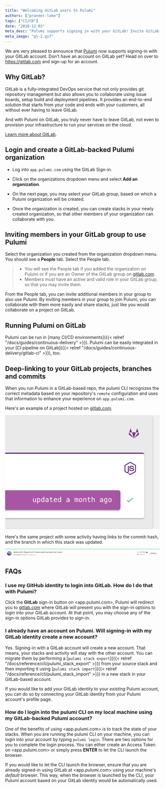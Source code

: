 ```yaml
---
title: "Welcoming GitLab users to Pulumi"
authors: ["praneet-loke"]
tags: ["CI/CD"]
date: "2018-12-03"
meta_desc: "Pulumi supports signing in with your GitLab! Invite GitLab group members, integrate with your CI pipeline, and link your projects, branches, and commits."
meta_image: "gl-2.gif"
---
```


We are very pleased to announce that [Pulumi](/) now
supports signing-in with your GitLab account. Don't have an account on
GitLab yet? Head on over to <https://gitlab.com> and sign-up for an
account.
<!--more-->

## Why GitLab?

GitLab is a fully-integrated DevOps service that not only provides git
repository management but also allows you to collaborate using issue
boards, setup build and deployment pipelines. It provides an end-to-end
solution that starts from your code and ends with your customers, all
without ever having to leave GitLab.

And with Pulumi on GitLab, you truly never have to leave GitLab, not
even to provision your infrastructure to run your services on the cloud.

[Learn more about GitLab](https://about.gitlab.com/why/).

## Login and create a GitLab-backed Pulumi organization

- Log into `app.pulumi.com` using the GitLab Sign-in.
- Click on the organizations dropdown menu and select **Add an
  organization**.

- On the next page, you may select your GitLab group, based on which a
  Pulumi organization will be created.
- Once the organization is created, you can create stacks in your
  newly created organization, so that other members of your
  organization can collaborate with you.

## Inviting members in your GitLab group to use Pulumi

Select the organization you created from the organization dropdown menu.
You should see a **People** tab. Select the People tab.

> - You will see the People tab if *you* added the organization on
>   Pulumi or if you are an Owner of the GitLab group on
>   [gitlab.com](http://gitlab.com).
> - Members must have an active and valid role in your GitLab group,
>   so that you may invite them.

From the People tab, you can invite additional members in your group to
also use Pulumi. By inviting members in your group to join Pulumi, you
can collaborate with them more easily and share stacks, just like you
would collaborate on a project on GitLab.

## Running Pulumi on GitLab

Pulumi can be run in [many CI/CD environments]({{< relref "/docs/guides/continuous-delivery" >}}). Pulumi can be easily
integrated in your [CI pipeline on GitLab]({{< relref "/docs/guides/continuous-delivery/gitlab-ci" >}}), too.

## Deep-linking to your GitLab projects, branches and commits

When you run Pulumi in a GitLab-based repo, the pulumi CLI recognizes
the correct metadata based on your repository's `remote` configuration
and uses that information to enhance your experience on
`app.pulumi.com`.

Here's an example of a project hosted on
[gitlab.com](http://gitlab.com).

![gl-3](./gl-3.png)

Here's the same project with some activity having links to the
commit-hash, and the branch in which this stack was updated.

![gl-4](./gl-4.png)

## FAQs

### I use my GitHub identity to login into GitLab. How do I do that with Pulumi?

Click the **GitLab** sign-in button on <app.pulumi.com>, Pulumi
will redirect you to [gitlab.com](http://gitlab.com) where GitLab will
present you with the sign-in options to login into your GitLab account.
At that point, you may choose any of the sign-in options GitLab provides
to sign-in.

### I already have an account on Pulumi. Will signing-in with my GitLab identity create a new account?

Yes. Signing-in with a GitLab account will create a new account. That
means, your stacks and activity will stay with the other account. You
can migrate them by performing a
[`pulumi stack export`]({{< relref "/docs/reference/cli/pulumi_stack_export" >}})
from your source stack and then importing it using
[`pulumi stack import`]({{< relref "/docs/reference/cli/pulumi_stack_import" >}})
in a new stack in your GitLab-based account.

If you would like to add your GitLab identity to your _existing_ Pulumi account, you can
do so by connecting your GitLab identity from your Pulumi account's profile page.

### How do I login into the pulumi CLI on my local machine using my GitLab-backed Pulumi account?

One of the benefits of using <app.pulumi.com> is to track the state of
your stacks. When you are running the pulumi CLI on your machine, you
can login into your account by typing `pulumi login`. There are two
options for you to complete the login process. You can either create an
Access Token on <app.pulumi.com> or simply press **ENTER** to let the
CLI launch the browser.

If you would like to let the CLI launch the browser, ensure that you are
already signed-in using GitLab at <app.pulumi.com> using your machine's
*default* browser. This way, when the browser is launched by the CLI,
your Pulumi account based on your GitLab identity would be automatically
used.
